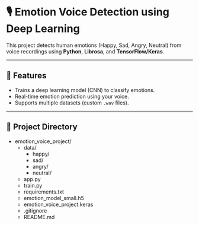 # 🎙️ Emotion Voice Detection using Deep Learning

This project detects human emotions (Happy, Sad, Angry, Neutral) from voice recordings using **Python**, **Librosa**, and **TensorFlow/Keras**.

---

## 🚀 Features
-  Trains a deep learning model (CNN) to classify emotions.  
-  Real-time emotion prediction using your voice.  
-  Supports multiple datasets (custom `.wav` files).  

---

## 📂 Project Directory

- emotion_voice_project/
  - data/
    - happy/
    - sad/
    - angry/
    - neutral/
  - app.py
  - train.py
  - requirements.txt
  - emotion_model_small.h5
  - emotion_voice_project.keras
  - .gitignore
  - README.md






